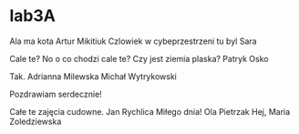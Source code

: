 # lab3A
Ala ma kota 
    Artur Mikitiuk
    Czlowiek w cybeprzestrzeni tu byl Sara
   
  Cale te? No o co chodzi cale te? Czy jest ziemia plaska?
    Patryk Osko
  
Tak.
Adrianna Milewska
Michał Wytrykowski

Pozdrawiam serdecznie!

Całe te zajęcia cudowne.
Jan Rychlica
Miłego dnia! Ola Pietrzak
Hej, Maria Zoledziewska
